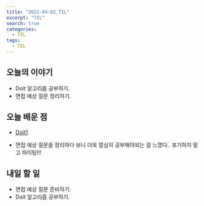 ```yaml
---
title: "2021-04-02_TIL"
excerpt: "TIL"
search: true
categories: 
  - TIL
tags: 
  - TIL
---
```



## 오늘의 이야기

- Doit 알고리즘 공부하기.
- 면접 예상 질문 정리하기.

## 오늘 배운 점

- [Doit1](https://devboryung.github.io/algorism/doit-5/)

- 면접 예상 질문을 정리하다 보니 더욱 열심히 공부해야되는 걸 느꼈다.. 포기하지 말고 파이팅!!!<br>



## 내일 할 일

- 면접 예상 질문 준비하기.
- Doit 알고리즘 공부하기.